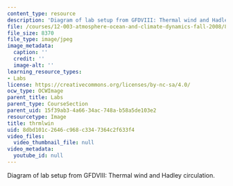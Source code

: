 ```yaml
---
content_type: resource
description: 'Diagram of lab setup from GFDVIII: Thermal wind and Hadley circulation.'
file: /courses/12-003-atmosphere-ocean-and-climate-dynamics-fall-2008/8dbd101c2646c968c3347364c2f633f4_thrmlwin.jpg
file_size: 8370
file_type: image/jpeg
image_metadata:
  caption: ''
  credit: ''
  image-alt: ''
learning_resource_types:
- Labs
license: https://creativecommons.org/licenses/by-nc-sa/4.0/
ocw_type: OCWImage
parent_title: Labs
parent_type: CourseSection
parent_uid: 15f39ab3-4a66-34ac-748a-b58a5de103e2
resourcetype: Image
title: thrmlwin
uid: 8dbd101c-2646-c968-c334-7364c2f633f4
video_files:
  video_thumbnail_file: null
video_metadata:
  youtube_id: null
---
```

Diagram of lab setup from GFDVIII: Thermal wind and Hadley circulation.